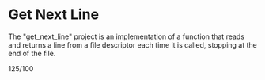 # Get Next Line

The "get_next_line" project is an implementation of a function that reads and returns a line from a file descriptor each time it is called, stopping at the end of the file.


125/100
